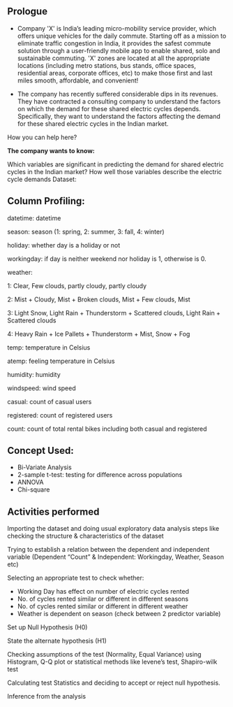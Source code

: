 ## Prologue
- Company 'X' is India’s leading micro-mobility service provider, which offers unique vehicles for the daily commute. Starting off as a mission to eliminate traffic congestion in India, it provides the safest commute solution through a user-friendly mobile app to enable shared, solo and sustainable commuting.
'X' zones are located at all the appropriate locations (including metro stations, bus stands, office spaces, residential areas, corporate offices, etc) to make those first and last miles smooth, affordable, and convenient!

- The company has recently suffered considerable dips in its revenues. They have contracted a consulting company to understand the factors on which the demand for these shared electric cycles depends. Specifically, they want to understand the factors affecting the demand for these shared electric cycles in the Indian market.

How you can help here?

<b>The company wants to know:</b>

Which variables are significant in predicting the demand for shared electric cycles in the Indian market?
How well those variables describe the electric cycle demands
Dataset:

## Column Profiling:

datetime: datetime

season: season (1: spring, 2: summer, 3: fall, 4: winter)

holiday: whether day is a holiday or not

workingday: if day is neither weekend nor holiday is 1, otherwise is 0.

weather:

1: Clear, Few clouds, partly cloudy, partly cloudy

2: Mist + Cloudy, Mist + Broken clouds, Mist + Few clouds, Mist

3: Light Snow, Light Rain + Thunderstorm + Scattered clouds, Light Rain + Scattered clouds

4: Heavy Rain + Ice Pallets + Thunderstorm + Mist, Snow + Fog

temp: temperature in Celsius

atemp: feeling temperature in Celsius

humidity: humidity

windspeed: wind speed

casual: count of casual users

registered: count of registered users

count: count of total rental bikes including both casual and registered

## Concept Used:

- Bi-Variate Analysis
- 2-sample t-test: testing for difference across populations
- ANNOVA
- Chi-square

## Activities performed

Importing the dataset and doing usual exploratory data analysis steps like checking the structure & characteristics of the dataset

Trying to establish a relation between the dependent and independent variable (Dependent “Count” & Independent: Workingday, Weather, Season etc)

Selecting an appropriate test to check whether:
- Working Day has effect on number of electric cycles rented
- No. of cycles rented similar or different in different seasons
- No. of cycles rented similar or different in different weather
- Weather is dependent on season (check between 2 predictor variable)

Set up Null Hypothesis (H0)

State the alternate hypothesis (H1)

Checking assumptions of the test (Normality, Equal Variance) using Histogram, Q-Q plot or statistical methods like levene’s test, Shapiro-wilk test

Calculating test Statistics and deciding to accept or reject null hypothesis.

Inference from the analysis
